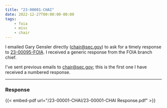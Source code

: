 ```yaml
---
title: "23-00001-CHAI"
date: 2022-12-27T00:00:00-00:00
tags:
    - foia
    - misc
    - chair
---
```


I emailed Gary Gensler directly (chair@sec.gov) to ask for a timely response to [23-00095-FOIA][23-00095-FOIA]. I received a generic response from the FOIA branch chief.

I've sent previous emails to chair@sec.gov; this is the first one I have received a numbered response.

---

### Response

{{< embed-pdf url="/23-00001-CHAI/23-00001-CHAI Response.pdf" >}}

[23-00095-FOIA]: /2022/10/23-00095-foia/
